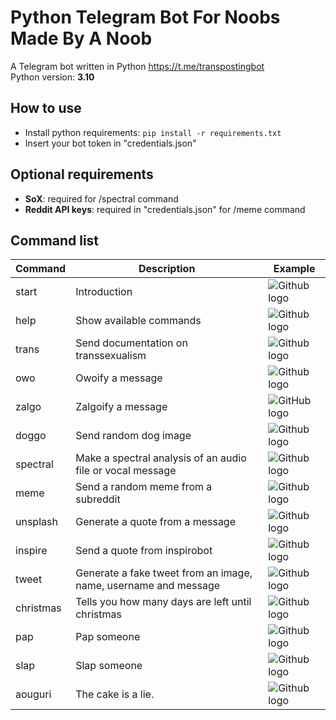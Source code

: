 # Python Telegram Bot For Noobs Made By A Noob
A Telegram bot written in Python https://t.me/transpostingbot <br/>
Python version: **3.10**

## How to use

* Install python requirements: `pip install -r requirements.txt`
* Insert your bot token in "credentials.json"

## Optional requirements

* **SoX**: required for /spectral command
* **Reddit API keys**: required in "credentials.json" for /meme command

## Command list

Command | Description | Example
------------ | ------------- | ------------ |
start | Introduction |![Github logo](https://i.imgur.com/D6EYscO.png)
help | Show available commands |![Github logo](https://i.imgur.com/lR2ehA8.png)
trans | Send documentation on transsexualism |![Github logo](https://i.imgur.com/3EnI6HD.png)
owo | Owoify a message |![Github logo](https://i.imgur.com/nVYUr8f.png)
zalgo | Zalgoify a message |![GitHub logo](https://i.imgur.com/Y6hpPlc.png)
doggo | Send random dog image |![Github logo](https://i.imgur.com/FBGhOEe.png)
spectral | Make a spectral analysis of an audio file or vocal message |![Github logo](https://i.imgur.com/1HK1jZq.png)
meme | Send a random meme from a subreddit |![Github logo](https://i.imgur.com/gEywzyt.png)
unsplash | Generate a quote from a message |![Github logo](https://i.imgur.com/dho7gfY.png)
inspire | Send a quote from inspirobot |![Github logo](https://i.imgur.com/Ilg9Yqo.png)
tweet | Generate a fake tweet from an image, name, username and message |![Github logo](https://i.imgur.com/hnN6F5h.png)
christmas | Tells you how many days are left until christmas |![Github logo](https://i.imgur.com/1jawwFu.png)
pap | Pap someone |![Github logo](https://i.imgur.com/XZlBKUM.png)
slap | Slap someone |![Github logo](https://i.imgur.com/OO7O73C.png)
aouguri | The cake is a lie. |![Github logo](https://i.imgur.com/IDgwWDg.png)